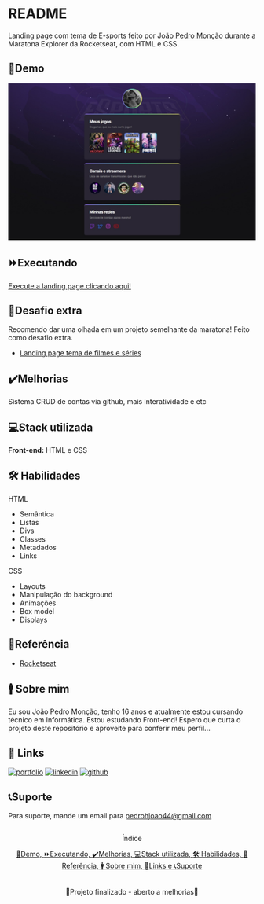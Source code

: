 
# README

Landing page com tema de E-sports feito por [João Pedro Monção](https://github.com/jpmoncao) durante a Maratona Explorer da Rocketseat, com HTML e CSS.

##

## 🚀Demo

![Demo da landing page](demo.jpeg)


## ⏩Executando

[Execute a landing page clicando aqui!](https://jpmoncao.github.io/nlw-explorer/)

## 🎈Desafio extra
Recomendo dar uma olhada em um projeto semelhante da maratona! Feito como desafio extra.
 - [Landing page tema de filmes e séries](https://github.com/jpmoncao/nlw-explorer-extra) 

## ✔️Melhorias
Sistema CRUD de contas via github, mais interatividade e etc


## 💻Stack utilizada
**Front-end:** HTML e CSS


## 🛠 Habilidades
HTML
- Semântica
- Listas
- Divs
- Classes
- Metadados
- Links

CSS
- Layouts
- Manipulação do background
- Animações
- Box model
- Displays


## 📖Referência

 - [Rocketseat](https://www.rocketseat.com.br/) 
 
## 🚹 Sobre mim
Eu sou João Pedro Monção, tenho 16 anos e atualmente estou cursando técnico em Informática. Estou estudando Front-end! Espero que curta o projeto deste repositório e aproveite para conferir meu perfil...


## 🔗 Links
[![portfolio](https://img.shields.io/badge/portfolio-000?style=for-the-badge&logo=ko-fi&logoColor=white)](https://jpmoncao.github.io/portfolio)
[![linkedin](https://img.shields.io/badge/linkedin-0A66C2?style=for-the-badge&logo=linkedin&logoColor=white)](https://www.linkedin.com/joaomoncao)
[![github](https://img.shields.io/badge/github-1DA1F2?style=for-the-badge&logo=github&logoColor=white)](https://github.com/jpmoncao)


## 📞Suporte

Para suporte, mande um email para pedrohjoao44@gmail.com

##

<p align="center">Índice</p>
<p align="center">
  <a href="## 🚀Demo">🚀Demo, </a><a href="## ⏩Executando">⏩Executando, </a><a href="## ✔️Melhorias">✔️Melhorias, </a><a href="## 💻Stack utilizada">💻Stack utilizada, </a><a href="## 🛠 Habilidades">🛠 Habilidades, </a><a href="## 📖Referência">📖Referência, </a><a href="## 🚹 Sobre mim">🚹 Sobre mim, </a><a href="## 🔗 Links">🔗Links e </a><a href="## 📞Suporte">📞Suporte </a>
</p>

##

<p align="center">🚧Projeto finalizado - aberto a melhorias🚧</p>
